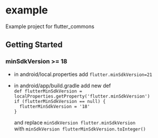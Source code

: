 # example

Example project for flutter_commons

## Getting Started

### minSdkVersion >= 18

* in android/local.properties add `flutter.minSdkVersion=21`
* in android/app/build.gradle add new def  
  `def flutterMinSdkVersion = localProperties.getProperty('flutter.minSdkVersion')`  
  `if (flutterMinSdkVersion == null) {`  
  `  flutterMinSdkVersion = '18'`   
  `}`

  and replace `minSdkVersion flutter.minSdkVersion`  
  with `minSdkVersion flutterMinSdkVersion.toInteger()`
